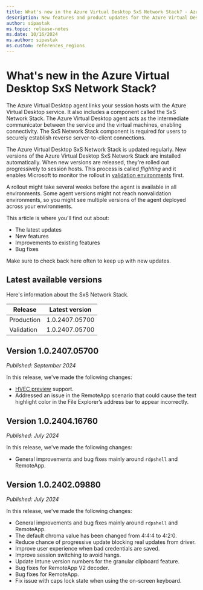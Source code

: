```yaml
---
title: What's new in the Azure Virtual Desktop SxS Network Stack? - Azure
description: New features and product updates for the Azure Virtual Desktop SxS Network Stack.
author: sipastak
ms.topic: release-notes
ms.date: 10/16/2024
ms.author: sipastak
ms.custom: references_regions
---
```


# What's new in the Azure Virtual Desktop SxS Network Stack?

The Azure Virtual Desktop agent links your session hosts with the Azure Virtual Desktop service. It also includes a component called the SxS Network Stack. The Azure Virtual Desktop agent acts as the intermediate communicator between the service and the virtual machines, enabling connectivity. The SxS Network Stack component is required for users to securely establish reverse server-to-client connections.

The Azure Virtual Desktop SxS Network Stack is updated regularly. New versions of the Azure Virtual Desktop SxS Network Stack are installed automatically. When new versions are released, they're rolled out progressively to session hosts. This process is called *flighting* and it enables Microsoft to monitor the rollout in [validation environments](create-validation-host-pool.md) first.

A rollout might take several weeks before the agent is available in all environments. Some agent versions might not reach nonvalidation environments, so you might see multiple versions of the agent deployed across your environments.

This article is where you'll find out about:

- The latest updates
- New features
- Improvements to existing features
- Bug fixes

Make sure to check back here often to keep up with new updates.

## Latest available versions

Here's information about the SxS Network Stack.

| Release | Latest version |
|--|--|
| Production | 1.0.2407.05700  |
| Validation | 1.0.2407.05700  |

## Version 1.0.2407.05700

*Published: September 2024*

In this release, we've made the following changes:

- [HVEC preview](whats-new.md#enabling-hevc-gpu-acceleration-for-azure-virtual-desktop-is-now-in-preview) support.
- Addressed an issue in the RemoteApp scenario that could cause the text highlight color in the File Explorer’s address bar to appear incorrectly.
  
## Version 1.0.2404.16760

*Published: July 2024*

In this release, we've made the following changes:

- General improvements and bug fixes mainly around `rdpshell` and RemoteApp. 

## Version 1.0.2402.09880

*Published: July 2024*

In this release, we've made the following changes:

- General improvements and bug fixes mainly around `rdpshell` and RemoteApp. 
- The default chroma value has been changed from 4:4:4 to 4:2:0. 
- Reduce chance of progressive update blocking real updates from driver. 
- Improve user experience when bad credentials are saved. 
- Improve session switching to avoid hangs.  
- Update Intune version numbers for the granular clipboard feature. 
- Bug fixes for RemoteApp V2 decoder. 
- Bug fixes for RemoteApp.  
- Fix issue with caps lock state when using the on-screen keyboard. 

